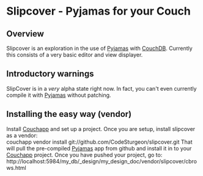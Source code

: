 # Slipcover - Pyjamas for your Couch  
  
## Overview  
Slipcover is an exploration in the use of [Pyjamas][] with [CouchDB][]. Currently this consists of a very basic editor and view displayer.  
  
## Introductory warnings
SlipCover is in a _very_ alpha state right now. In fact, you can't even currently compile it with [Pyjamas][] without patching.
  
## Installing the easy way (vendor)
Install [Couchapp][] and set up a project. Once you are setup, install slipcover as a vendor:  
    couchapp vendor install git://github.com/CodeSturgeon/slipcover.git
That will pull the pre-compiled [Pyjamas][] app from github and install it in to your [Couchapp][] project. Once you have pushed your project, go to:  
    http://localhost:5984/my_db/_design/my_design_doc/vendor/slipcover/cbrows.html
  
[Pyjamas]: http://pyjs.org/  
[CouchDB]: http://couchdb.apache.org/  
[Couchapp]: http://github.com/couchapp/couchapp  
